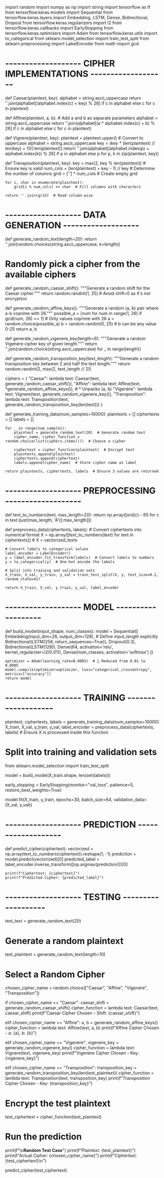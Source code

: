 import random
import numpy as np
import string
import tensorflow as tf
from tensorflow.keras.models import Sequential
from tensorflow.keras.layers import Embedding, LSTM, Dense, Bidirectional, Dropout
from tensorflow.keras.regularizers import l2
from tensorflow.keras.callbacks import EarlyStopping
from tensorflow.keras.optimizers import Adam
from tensorflow.keras.utils import to_categorical
from sklearn.model_selection import train_test_split
from sklearn.preprocessing import LabelEncoder
from math import gcd


# ------------------- CIPHER IMPLEMENTATIONS -------------------

def Caesar(plaintext, key):
    alphabet = string.ascii_uppercase
    return ''.join(alphabet[(alphabet.index(c) + key) % 26] if c in alphabet else c for c in plaintext)


def Affine(plaintext, a, b):  # Add a and b as separate parameters
    alphabet = string.ascii_uppercase
    return ''.join(alphabet[(a * alphabet.index(c) + b) % 26] if c in alphabet else c for c in plaintext)


def Vignere(plaintext, key):
    plaintext = plaintext.upper()  # Convert to uppercase
    alphabet = string.ascii_uppercase
    key = (key * (len(plaintext) // len(key) + 1))[:len(plaintext)]
    return ''.join(alphabet[(alphabet.index(p) + alphabet.index(k)) % 26] if p in alphabet else p for p, k in zip(plaintext, key))


def Transposition(plaintext, key):
    key = max(2, key % len(plaintext))  # Ensure key is valid
    num_cols = (len(plaintext) + key - 1) // key  # Determine the number of columns
    grid = [''] * num_cols  # Create empty grid

    for i, char in enumerate(plaintext):
        grid[i % num_cols] += char  # Fill columns with characters

    return ''.join(grid)  # Read column-wise


# ------------------- DATA GENERATION -------------------

def generate_random_text(length=20):
    return ''.join(random.choices(string.ascii_uppercase, k=length))

# Randomly pick a cipher from the available ciphers
def generate_random_caesar_shift():
    """Generate a random shift for the Caesar cipher."""
    return random.randint(1, 25)  # Avoid shift=0 as it's not encryption

def generate_random_affine_keys():
    """Generate a random (a, b) pair where a is coprime with 26."""
    possible_a = [num for num in range(1, 26) if gcd(num, 26) == 1]  # Only values coprime with 26
    a = random.choice(possible_a)
    b = random.randint(0, 25)  # b can be any value 0-25
    return a, b

def generate_random_vigenere_key(length=6):
    """Generate a random Vigenère cipher key of given length."""
    return ''.join(random.choice(string.ascii_uppercase) for _ in range(length))

def generate_random_transposition_key(text_length):
    """Generate a random transposition key between 2 and half the text length."""
    return random.randint(2, max(2, text_length // 2))

ciphers = {
    "Caesar": lambda text: Caesar(text, generate_random_caesar_shift()),
    "Affine": lambda text: Affine(text, *generate_random_affine_keys()),  # * Unpacks (a, b)
    "Vigenère": lambda text: Vignere(text, generate_random_vigenere_key()),
    "Transposition": lambda text: Transposition(text, generate_random_transposition_key(len(text)))
}

def generate_training_data(num_samples=10000):
    plaintexts = []
    ciphertexts = []
    labels = []

    for _ in range(num_samples):
        plaintext = generate_random_text(20)  # Generate random text
        cipher_name, cipher_function = random.choice(list(ciphers.items()))  # Choose a cipher

        ciphertext = cipher_function(plaintext)  # Encrypt text
        plaintexts.append(plaintext)
        ciphertexts.append(ciphertext)
        labels.append(cipher_name)  # Store cipher name as label

    return plaintexts, ciphertexts, labels  # Ensure 3 values are returned

# ------------------- PREPROCESSING -------------------

def text_to_numbers(text, max_length=20):
    return np.array([ord(c) - 65 for c in text.ljust(max_length, 'A')[:max_length]])


def preprocess_data(ciphertexts, labels):
    # Convert ciphertexts into numerical format
    X = np.array([text_to_numbers(text) for text in ciphertexts])  # X = vectorized_texts

    # Convert labels to categorical values
    label_encoder = LabelEncoder()
    y = label_encoder.fit_transform(labels)  # Convert labels to numbers
    y = to_categorical(y)  # One-hot encode the labels

    # Split into training and validation sets
    X_train, X_val, y_train, y_val = train_test_split(X, y, test_size=0.2, random_state=42)

    return X_train, X_val, y_train, y_val, label_encoder


# ------------------- MODEL -------------------

def build_model(input_shape, num_classes):
    model = Sequential([
        Embedding(input_dim=26, output_dim=128),  # Define input_length explicitly
        Bidirectional(LSTM(256, return_sequences=True)),
        Dropout(0.3),
        Bidirectional(LSTM(128)),
        Dense(64, activation='relu', kernel_regularizer=l2(0.01)),
        Dense(num_classes, activation='softmax')
    ])

    optimizer = Adam(learning_rate=0.0005)  # 🔽 Reduced from 0.01 to 0.0005
    model.compile(optimizer=optimizer, loss="categorical_crossentropy", metrics=["accuracy"])
    return model


# ------------------- TRAINING -------------------

plaintext, ciphertexts, labels = generate_training_data(num_samples=10000)
X_train, X_val, y_train, y_val, label_encoder = preprocess_data(ciphertexts, labels)  # Ensure X is processed inside this function

# Split into training and validation sets
from sklearn.model_selection import train_test_split


model = build_model(X_train.shape, len(set(labels)))

early_stopping = EarlyStopping(monitor="val_loss", patience=5, restore_best_weights=True)

model.fit(X_train, y_train, epochs=30, batch_size=64, validation_data=(X_val, y_val))


# ------------------- PREDICTION -------------------

def predict_cipher(ciphertext):
    vectorized = np.array(text_to_numbers(ciphertext)).reshape(1, -1)
    prediction = model.predict(vectorized)[0]
    predicted_label = label_encoder.inverse_transform([np.argmax(prediction)])[0]

    print(f"Ciphertext: {ciphertext}")
    print(f"Predicted Cipher: {predicted_label}")


# ------------------- TESTING -------------------

test_text = generate_random_text(20)
# Generate a random plaintext
test_plaintext = generate_random_text(length=10)

# Select a Random Cipher
chosen_cipher_name = random.choice(["Caesar", "Affine", "Vigenère", "Transposition"])

if chosen_cipher_name == "Caesar":
    caesar_shift = generate_random_caesar_shift()
    cipher_function = lambda text: Caesar(text, caesar_shift)
    print(f"Caesar Cipher Chosen - Shift: {caesar_shift}")

elif chosen_cipher_name == "Affine":
    a, b = generate_random_affine_keys()
    cipher_function = lambda text: Affine(text, a, b)
    print(f"Affine Cipher Chosen - a: {a}, b: {b}")

elif chosen_cipher_name == "Vigenère":
    vigenere_key = generate_random_vigenere_key()
    cipher_function = lambda text: Vignere(text, vigenere_key)
    print(f"Vigenère Cipher Chosen - Key: {vigenere_key}")

elif chosen_cipher_name == "Transposition":
    transposition_key = generate_random_transposition_key(len(test_plaintext))
    cipher_function = lambda text: Transposition(text, transposition_key)
    print(f"Transposition Cipher Chosen - Key: {transposition_key}")

# Encrypt the test plaintext
test_ciphertext = cipher_function(test_plaintext)

# Run the prediction
print(f"\n**Random Test Case**")
print(f"Plaintext: {test_plaintext}")
print(f"Actual Cipher: {chosen_cipher_name}")
print(f"Ciphertext: {test_ciphertext}\n")

predict_cipher(test_ciphertext)
